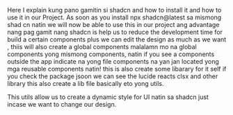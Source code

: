 Here I explain kung pano gamitin si shadcn and how to install it and how to use it in our Project.
As soon as you install npx shadcn@latest sa mismong shad cn natin we will now be able to use this
in our project ang advantage nang pag gamit nang shadcn is help us to reduce the development time for build
a certain components plus we can edit the design as much as we want , thiis will also create a global components
malalamn mo na global components yong mismong components, natin if you see a components outside the app
indicate na yong file components na yan jan located yong mga reusable components natin!
this is also create some libarary for it self if you check the package jsoon we can see the lucide reacts clsx
and other library this also create a lib file basically eto yong utils.

This utils allow us to create a dynamic style for UI natin sa shadcn just incase we want to change our design.
